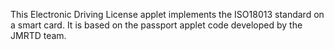 This Electronic Driving License applet implements the ISO18013 standard on a smart card. 
It is based on the passport applet code developed by the JMRTD team.
